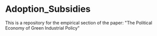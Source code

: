 # Adoption_Subsidies
This is a repository for the empirical section of the paper: "The Political Economy of Green Industrial Policy"
